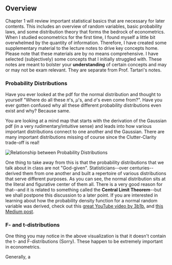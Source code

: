 ## Overview

Chapter 1 will review important statistical basics that are necessary for later contents. This includes an overview of random variables, basic probability laws, and some distribution theory that forms the bedrock of econometrics. When I studied econometrics for the first time, I found myself a little bit overwhelmed by the quantity of information. Therefore, I have created some supplementary material to the lecture notes to drive key concepts home. Please note that these materials are by no means comprehensive. I have selected (subjectively) some concepts that I initially struggled with. These notes are meant to bolster your **understanding** of certain concepts and may or may not be exam relevant. They are separate from Prof. Tartari's notes. 

### Probability Distributions 

Have you ever looked at the pdf for the normal distribution and thought to yourself "Where do all these $\pi$'s, $\mu$'s, and $\sigma$'s even come from?". Have you ever gotten confused why all these different probability distributions even exist and why? Because same. 

You are looking at a mind map that starts with the derivation of the Gaussian pdf (in a very rudimentary/intuitive sense) and leads into how various important distributions connect to one another and the Gaussian. There are many important distributions missing of course since the Clutter-Clarity trade-off is real! 

![Relationship between Probability Distributions](file:///Users/posmikdc/Documents/uchicago/teaching/chapter1/prob-relations.png)

One thing to take away from this is that the probability distributions that we talk about in class are not "God-given". Statisticians--over centuries--derived them from one another and built a repertoire of various distributions that serve different purposes. As you can see, the normal distribution sits at the literal and figurative center of them all. There is a very good reason for that--and it is related to something called the **Central Limit Theorem**--but we shall postpone this discussion to a later point. If you are interested in learning about how the probability density function for a normal random variable was derived, check out this [great YouTube video by 3b1b.](https://www.youtube.com/watch?v=cy8r7WSuT1I) and [this Medium post](https://medium.com/@curiousincosmos).

### F- and t-distributions

One thing you may notice in the above visualization is that it doesn't contain the t- and F-distributions (Sorry). These happen to be extremely important in econometrics. 

Generally, a 


